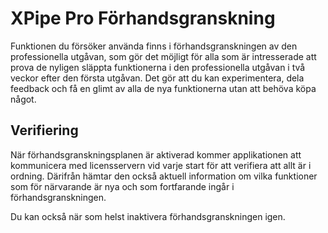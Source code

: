 # XPipe Pro Förhandsgranskning

Funktionen du försöker använda finns i förhandsgranskningen av den professionella utgåvan, som gör det möjligt för alla som är intresserade att prova de nyligen släppta funktionerna i den professionella utgåvan i två veckor efter den första utgåvan. Det gör att du kan experimentera, dela feedback och få en glimt av alla de nya funktionerna utan att behöva köpa något.

## Verifiering

När förhandsgranskningsplanen är aktiverad kommer applikationen att kommunicera med licensservern vid varje start för att verifiera att allt är i ordning. Därifrån hämtar den också aktuell information om vilka funktioner som för närvarande är nya och som fortfarande ingår i förhandsgranskningen.

Du kan också när som helst inaktivera förhandsgranskningen igen.
